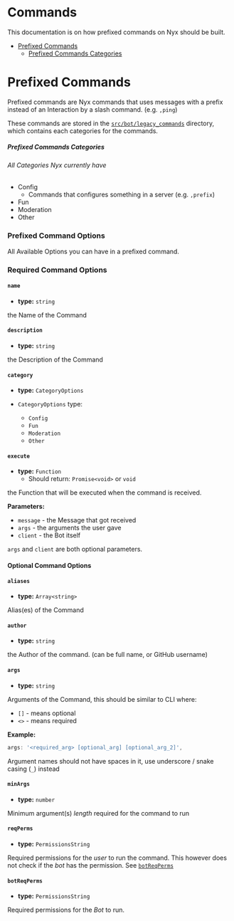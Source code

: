 # Commands

This documentation is on how prefixed commands on Nyx should be built.

- [Prefixed Commands](#prefixed-commands)
  - [Prefixed Commands Categories](#prefixed-commands-categories)

# Prefixed Commands

Prefixed commands are Nyx commands that uses
messages with a prefix instead of an Interaction by a slash command.
(e.g. `,ping`)

These commands are stored in the [`src/bot/legacy_commands`](../src/bot/legacy_commands)
directory, which contains each categories for the commands.

##### Prefixed Commands Categories

###### All Categories Nyx currently have

- Config
  - Commands that configures something in a server
    (e.g. `,prefix`)
- Fun
- Moderation
- Other

### Prefixed Command Options

All Available Options you can have in a prefixed command.

### Required Command Options

#### `name`

- **type:** `string`

the Name of the Command

#### `description`

- **type:** `string`

the Description of the Command

#### `category`

- **type:** `CategoryOptions`

- `CategoryOptions` type:
  - `Config`
  - `Fun`
  - `Moderation`
  - `Other`

#### `execute`

- **type:** `Function`
  - Should return: `Promise<void>` or `void`

the Function that will be executed when the command is received.

**Parameters:**

- `message` - the Message that got received
- `args` - the arguments the user gave
- `client` - the Bot itself

`args` and `client` are both optional parameters.

#### Optional Command Options

#### `aliases`

- **type:** `Array<string>`

Alias(es) of the Command

#### `author`

- **type:** `string`

the Author of the command. (can be full name, or GitHub username)

#### `args`

- **type:** `string`

Arguments of the Command, this should be similar to
CLI where:

- `[]` - means optional
- `<>` - means required

**Example:**

```ts
args: '<required_arg> [optional_arg] [optional_arg_2]',
```

Argument names should not have spaces in it, use underscore / snake casing (`_`) instead

#### `minArgs`

- **type:** `number`

Minimum argument(s) _length_ required for the command to run

#### `reqPerms`

- **type:** `PermissionsString`

Required permissions for the _user_ to run the command.
This however does not check if the _bot_ has the permission.
See [`botReqPerms`](#botReqPerms)

#### `botReqPerms`

- **type:** `PermissionsString`

Required permissions for the _Bot_ to run.
